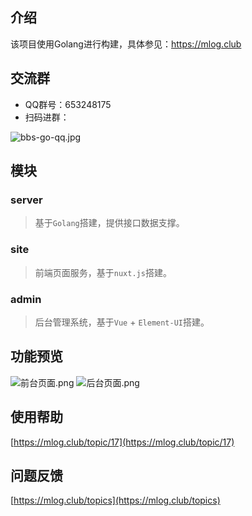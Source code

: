 ## 介绍
该项目使用Golang进行构建，具体参见：https://mlog.club

## 交流群

- QQ群号：653248175
- 扫码进群：

![bbs-go-qq.jpg](https://i.loli.net/2019/09/12/eiKSXycnDB7R6Gw.jpg)

## 模块
### server
> 基于`Golang`搭建，提供接口数据支撑。

### site
> 前端页面服务，基于`nuxt.js`搭建。


### admin
> 后台管理系统，基于`Vue` + `Element-UI`搭建。

## 功能预览
![前台页面.png](https://i.loli.net/2019/09/12/EfPJDwKpgjrM1CW.png)
![后台页面.png](https://i.loli.net/2019/09/12/BotKdEkGMLx3g9w.png)

## 使用帮助
[https://mlog.club/topic/17](https://mlog.club/topic/17)

## 问题反馈

[https://mlog.club/topics](https://mlog.club/topics)
